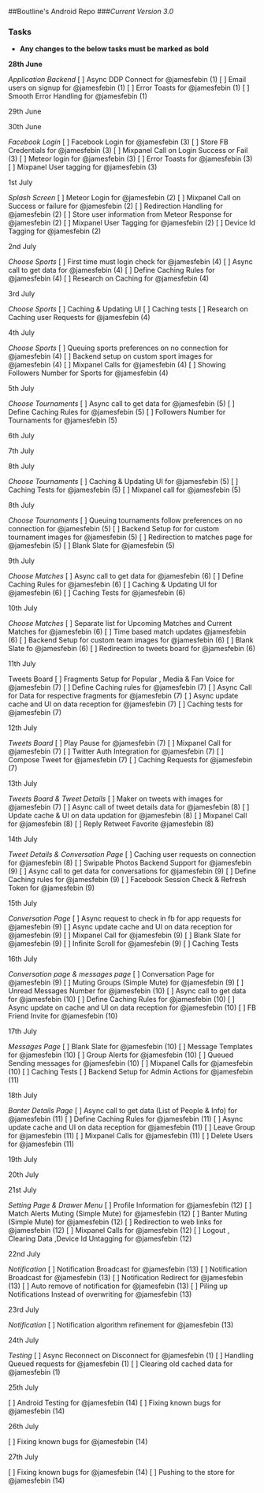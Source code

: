 ##Boutline's Android Repo
###*Current Version 3.0*


### Tasks
- **Any changes to the below tasks must be marked as bold**


**28th June**

*Application Backend*
[ ] Async DDP Connect for @jamesfebin (1)
[ ] Email users on signup for @jamesfebin (1)
[ ] Error Toasts for @jamesfebin (1)
[ ] Smooth Error Handling for @jamesfebin (1)


29th June




30th June

*Facebook Login*
[ ] Facebook Login for @jamesfebin (3)
[ ] Store FB Credentials for @jamesfebin (3)
[ ] Mixpanel Call on Login Success or Fail (3)
[ ] Meteor login for @jamesfebin (3)
[ ] Error Toasts for @jamesfebin (3)
[ ] Mixpanel User tagging for @jamesfebin (3)

1st July

*Splash Screen*
[ ] Meteor Login for @jamesfebin (2)
[ ] Mixpanel Call on Success or failure for @jamesfebin (2)
[ ] Redirection Handling for @jamesfebin (2)
[ ] Store user information from Meteor Response for @jamesfebin (2)
[ ] Mixpanel User Tagging for @jamesfebin (2)
[ ] Device Id Tagging for @jamesfebin (2)

2nd July

*Choose Sports*
[ ] First time must login check for @jamesfebin (4)
[ ] Async call to get data for @jamesfebin (4)
[ ] Define Caching Rules for @jamesfebin (4)
[ ] Research on Caching for @jamesfebin (4)

3rd July

*Choose Sports*
[ ] Caching & Updating UI
[ ] Caching tests
[ ] Research on Caching user Requests for @jamesfebin (4)

4th July

*Choose Sports*
[ ] Queuing sports preferences on no connection for @jamesfebin (4)
[ ] Backend setup on custom sport images for @jamesfebin (4)
[ ] Mixpanel Calls for @jamesfebin (4)
[ ] Showing Followers Number for Sports for @jamesfebin (4)


5th July

*Choose Tournaments*
[ ] Async call to get data for @jamesfebin (5)
[ ] Define Caching Rules for @jamesfebin (5)
[ ] Followers Number for Tournaments for @jamesfebin (5)



6th July


7th July



8th July

*Choose Tournaments*
[ ] Caching & Updating UI for @jamesfebin (5)
[ ] Caching Tests for @jamesfebin (5)
[ ] Mixpanel call for @jamesfebin (5)


8th July

*Choose Tournaments*
[ ] Queuing tournaments follow preferences on no connection for @jamesfebin (5)
[ ] Backend Setup for for custom tournament images for @jamesfebin (5)
[ ] Redirection to matches page for @jamesfebin (5)
[ ] Blank Slate for @jamesfebin (5)


9th July

*Choose Matches*
[ ] Async call to get data for @jamesfebin (6)
[ ] Define Caching Rules for @jamesfebin (6)
[ ] Caching & Updating UI for @jamesfebin (6)
[ ] Caching Tests for @jamesfebin (6)


10th July

*Choose Matches*
[ ] Separate list for Upcoming Matches and Current Matches for @jamesfebin (6)
[ ] Time based match updates @jamesfebin (6)
[ ] Backend Setup for custom team images for @jamesfebin (6)
[ ] Blank Slate fo @jamesfebin (6)
[ ] Redirection to tweets board for @jamesfebin (6)


11th July

Tweets Board
[ ] Fragments Setup for Popular , Media & Fan Voice for @jamesfebin (7)
[ ] Define Caching rules for @jamesfebin (7)
[ ] Async Call for Data for respective fragments for @jamesfebin (7)
[ ] Async update cache and UI on data reception for @jamesfebin (7)
[ ] Caching tests for @jamesfebin (7)

12th July

*Tweets Board*
[ ] Play Pause for @jamesfebin (7)
[ ] Mixpanel Call for @jamesfebin (7)
[ ] Twitter Auth Integration for @jamesfebin (7)
[ ] Compose Tweet for @jamesfebin (7)
[ ] Caching Requests for @jamesfebin (7)

13th July

*Tweets Board & Tweet Details*
[ ] Maker on tweets with images for @jamesfebin (7)
[ ] Async call of tweet details data for @jamesfebin (8)
[ ] Update cache & UI on data updation for @jamesfebin (8)
[ ] Mixpanel Call for @jamesfebin (8)
[ ] Reply Retweet Favorite @jamesfebin (8)

14th July

*Tweet Details & Conversation Page*
[ ] Caching user requests on connection for @jamesfebin (8)
[ ] Swipable Photos Backend Support for @jamesfebin (9)
[ ] Async call to get data for conversations for @jamesfebin (9)
[ ] Define Caching rules for @jamesfebin (9)
[ ] Facebook Session Check & Refresh Token for @jamesfebin (9)


15th July

*Conversation Page*
[ ] Async request to check in fb for app requests for @jamesfebin (9)
[ ] Async update cache and UI on data reception for @jamesfebin (9)
[ ] Mixpanel Call for @jamesfebin (9)
[ ] Blank Slate for @jamesfebin (9)
[ ] Infinite Scroll for @jamesfebin (9)
[ ] Caching Tests

16th July

*Conversation page & messages page*
[ ] Conversation Page for @jamesfebin (9)
[ ] Muting Groups (Simple Mute) for @jamesfebin (9)
[ ] Unread Messages Number  for @jamesfebin (10)
[ ] Async call to get data for @jamesfebin (10)
[ ] Define Caching Rules for @jamesfebin (10)
[ ] Async update on cache and UI on data reception for @jamesfebin (10)
[ ] FB Friend Invite for @jamesfebin (10)

17th July

*Messages Page*
[ ] Blank Slate for @jamesfebin (10)
[ ] Message Templates for @jamesfebin (10)
[ ] Group Alerts for @jamesfebin (10)
[ ] Queued Sending messages for @jamesfebin (10)
[ ] Mixpanel Calls for @jamesfebin (10)
[ ] Caching Tests
[ ] Backend Setup for Admin Actions for @jamesfebin (11)

18th July

*Banter Details Page*
[ ] Async call to get data (List of People & Info) for @jamesfebin (11)
[ ] Define Caching Rules for @jamesfebin (11)
[ ] Async update cache and UI on data reception for @jamesfebin (11)
[ ] Leave Group for @jamesfebin (11)
[ ] Mixpanel Calls for @jamesfebin (11)
[ ] Delete Users for @jamesfebin (11)

19th July

20th July


21st July

*Setting Page & Drawer Menu*
[ ] Profile Information for @jamesfebin (12)
[ ] Match Alerts Muting (Simple Mute) for @jamesfebin (12)
[ ] Banter Muting (Simple Mute) for @jamesfebin (12)
[ ] Redirection to web links for @jamesfebin (12)
[ ] Mixpanel Calls for @jamesfebin (12)
[ ] Logout , Clearing Data ,Device Id Untagging for @jamesfebin (12)


22nd July

*Notification*
[ ] Notification Broadcast for @jamesfebin (13)
[ ] Notification Broadcast for @jamesfebin (13)
[ ] Notification Redirect for @jamesfebin (13)
[ ] Auto remove of notification for @jamesfebin (13)
[ ] Piling up Notifications Instead of overwriting for @jamesfebin (13)

23rd July

*Notification*
[ ] Notification algorithm refinement for @jamesfebin (13)

24th July

*Testing*
[ ] Async Reconnect on Disconnect for @jamesfebin (1)
[ ] Handling Queued requests for @jamesfebin (1)
[ ] Clearing old cached data for @jamesfebin (1)

25th July

[ ] Android Testing for @jamesfebin (14)
[ ] Fixing known bugs for @jamesfebin (14)


26th July

[ ] Fixing known bugs for @jamesfebin (14)

27th July

[ ] Fixing known bugs for @jamesfebin (14)
[ ] Pushing to the store for @jamesfebin (14)

